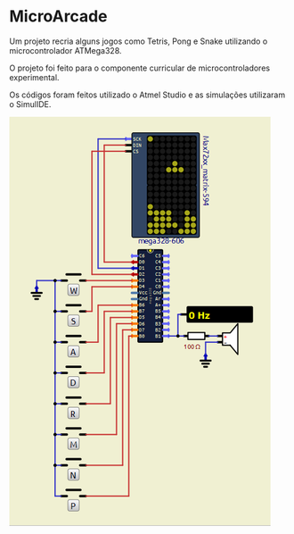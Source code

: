 # MicroArcade
Um projeto recria alguns jogos como Tetris, Pong e Snake utilizando o microcontrolador ATMega328. 

O projeto foi feito para o componente curricular de microcontroladores experimental.

Os códigos foram feitos utilizado o Atmel Studio e as simulações utilizaram o SimulIDE.

![Simulação do circuito](images/matrixCircuit.png)
